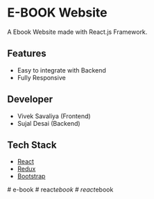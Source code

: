 # E-BOOK Website

A Ebook Website made with React.js Framework.



## Features

- Easy to integrate with Backend
- Fully Responsive


## Developer
- Vivek Savaliya (Frontend)
- Sujal Desai (Backend)

## Tech Stack

* [React](https://reactjs.org/)
* [Redux](https://redux.js.org/)
* [Bootstrap](https://getbootstrap.com/)

#   e - b o o k 
 
 #   r e a c t _ e b o o k 
 
 #   r e a c t _ e b o o k 
 
 
